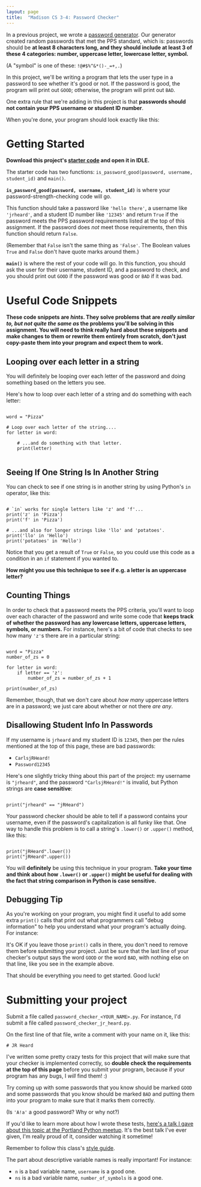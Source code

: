 ```yaml
---
layout: page
title:  "Madison CS 3-4: Password Checker"
---
```


In a previous project, we wrote a [password generator]({{site.baseurl}}/python/password-generator). Our generator created random passwords that met the PPS standard, which is: passwords should be **at least 8 characters long, and they should include at least 3 of these 4 categories: number, uppercase letter, lowercase letter, symbol.**

(A "symbol" is one of these: `!@#$%^&*()-_=+,.`)

In this project, we'll be writing a program that lets the user type in a password to see whether it's good or not. If the password is good, the program will print out `GOOD`; otherwise, the program will print out `BAD`.

One extra rule that we're adding in this project is that **passwords should not contain your PPS username or student ID number**.

When you're done, your program should look exactly like this:

<asciinema-player src="{{ site.baseurl }}/password_checker_cast.json?v=1" rows="12" cols="90" autoplay="true" loop="true"></asciinema-player>

Getting Started
===============

**Download this project's [starter code][starter-code] and open it in IDLE.**

The starter code has two functions: `is_password_good(password, username, student_id)` and `main()`.

**`is_password_good(password, username, student_id)`** is where your password-strength-checking code will go.

This function should take a password like `'hello there'`, a username like `'jrheard'`, and a student ID number like `'12345'` and return `True` if the password meets the PPS password requirements listed at the top of this assignment. If the password does _not_ meet those requirements, then this function should return `False`.

(Remember that `False` isn't the same thing as `'False'`. The Boolean values `True` and `False` don't have quote marks around them.)

**`main()`** is where the rest of your code will go. In this function, you should ask the user for their username, student ID, and a password to check, and you should print out `GOOD` if the password was good or `BAD` if it was bad.

Useful Code Snippets
====================

**These code snippets are _hints_. They solve problems that are _really similar to, but not quite the same as_ the problems you'll be solving in this assignment. You will need to think really hard about these snippets and make changes to them or rewrite them entirely from scratch, don't just copy-paste them into your program and expect them to work.**

Looping over each letter in a string
------------------------------------

You will definitely be looping over each letter of the password and doing something based on the letters you see.

Here's how to loop over each letter of a string and do something with each letter:
<pre><code class="py">
word = "Pizza"

# Loop over each letter of the string....
for letter in word:

	# ...and do something with that letter.
	print(letter)

</code></pre>

Seeing If One String Is In Another String
-----------------------------------------

You can check to see if one string is in another string by using Python's `in` operator, like this:

<pre><code class="py">
# `in` works for single letters like 'z' and 'f'...
print('z' in 'Pizza')
print('f' in 'Pizza')

# ...and also for longer strings like 'llo' and 'potatoes'.
print('llo' in 'Hello')
print('potatoes' in 'Hello')
</code></pre>

Notice that you get a result of `True` or `False`, so you could use this code as a condition in an `if` statement if you wanted to.

**How might you use this technique to see if e.g. a letter is an uppercase letter?**

Counting Things
---------------

In order to check that a password meets the PPS criteria, you'll want to loop over each character of the password and write some code that **keeps track of whether the password has any lowercase letters, uppercase letters, symbols, or numbers.** For instance, here's a bit of code that checks to see how many `'z'`s there are in a particular string:


<pre><code class="py">
word = "Pizza"
number_of_zs = 0

for letter in word:
    if letter == 'z':
	    number_of_zs = number_of_zs + 1

print(number_of_zs)
</code></pre>

Remember, though, that we don't care about *how many* uppercase letters are in a password; we just care about whether or not there *are any*.


Disallowing Student Info In Passwords
-------------------------------------

If my username is `jrheard` and my student ID is `12345`, then per the rules mentioned at the top of this page, these are bad passwords:

* `CarlsjRHeard!`
* `Password12345`

Here's one slightly tricky thing about this part of the project: my username is `"jrheard"`, and the password `"CarlsjRHeard!"` is invalid, but Python strings are **case sensitive**:

<pre><code class="py">
print("jrheard" == "jRHeard")
</code></pre>

Your password checker should be able to tell if a password contains your username, even if the password's capitalization is all funky like that. One way to handle this problem is to call a string's `.lower()` or `.upper()` method, like this:

<pre><code class="py">
print("jRHeard".lower())
print("jRHeard".upper())
</code></pre>

You will **definitely** be using this technique in your program. **Take your time and think about how `.lower()` or `.upper()` might be useful for dealing with the fact that string comparison in Python is case sensitive.**

Debugging Tip
-------------

As you're working on your program, you might find it useful to add some extra `print()` calls that print out what programmers call "debug information" to help you understand what your program's actually doing. For instance:

<asciinema-player src="{{ site.baseurl }}/password_checker_debug_cast.json?v=2" rows="18" cols="90" autoplay="true" loop="true"></asciinema-player>

It's OK if you leave those `print()` calls in there, you don't need to remove them before submitting your project. Just be sure that the last line of your checker's output says the word `GOOD` or the word `BAD`, with nothing else on that line, like you see in the example above.

That should be everything you need to get started. Good luck!

Submitting your project
=======================

Submit a file called `password_checker_<YOUR_NAME>.py`. For instance, I'd submit a file called `password_checker_jr_heard.py`.

On the first line of that file, write a comment with your name on it, like this:

```
# JR Heard
```

I've written some pretty crazy tests for this project that will make sure that your checker is implemented correctly, so **double check the requirements at the top of this page** before you submit your program, because if your program has any bugs, I _will_ find them! :)

Try coming up with some passwords that you know should be marked `GOOD` and some passwords that you know should be marked `BAD` and putting them into your program to make sure that it marks them correctly.

(Is `'A!a'` a good password? Why or why not?)

If you'd like to learn more about how I wrote these tests, [here's a talk I gave about this topic at the Portland Python meetup](https://www.youtube.com/watch?v=AqWFaDJYhIA). It's the best talk I've ever given, I'm really proud of it, consider watching it sometime!

Remember to follow this class's [style guide](https://docs.google.com/document/d/1UbyhIkxOdhpf-MGna_5dwh0yHXe02HTZ69CfEuYv76Y/edit).

The part about descriptive variable names is really important! For instance:

* `n` is a bad variable name, `username` is a good one.
* `ns` is a bad variable name, `number_of_symbols` is a good one.


[starter-code]: {{site.baseurl}}/python/password_checker_starter_code.py

<script>
window.klipse_settings = {
	selector_eval_python_client: '.py',
	codemirror_options_in: {
		theme: "friendship-bracelet"
	},
	codemirror_options_out: {
		theme: "friendship-bracelet"
	}
};

</script>
<script src="{{ site.baseurl }}/assets/js/asciinema-player.js?v={{ site.time }}"></script>
<script src="{{ site.baseurl }}/assets/js/klipse.min.js?v={{ site.time }}"></script>
